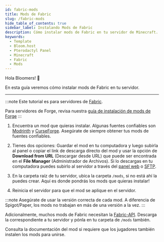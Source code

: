 ```yaml
---
id: fabric-mods
title: Mods de Fabric
slug: /fabric-mods
hide_table_of_contents: true
sidebar_label: Instalando Mods de Fabric
description: Cómo instalar mods de Fabric en tu servidor de Minecraft.
keywords:
  - Template
  - Bloom.host
  - Pterodactyl Panel
  - Minecraft
  - Fabric
  - Mods
---
```


Hola Bloomers! 👋

En esta guía veremos cómo instalar mods de Fabric en tu servidor.

---

:::note
Este tutorial es para servidores de [Fabric](https://fabricmc.org).

Para servidores de Forge, revisa nuestra [guía de instalación de mods de Forge](forge-mods)
:::

1. Encuentra un mod que quieras instalar. Algunas fuentes confiables son [Modrinth](https://modrinth.com/mods?q=&f=categories%3Afabric)
y [CurseForge](https://www.curseforge.com/minecraft/mc-mods/fabric). Asegúrate de siempre obtener tus mods de fuentes
confiables.

2. Tienes dos opciones: Guardar el mod en tu computadora y luego subirla al panel o copiar el link de descarga directo del mod 
y usar la opción de **Download from URL** (Descargar desde URL) que puede ser encontrada en el **File Manager** (Administrador
de Archivos). Si lo descargas en tu computadora puedes subirlo al servidor a través del [panel web](https://mc.bloom.host) o [SFTP](https://docs.bloom.host/how-to-use-sftp). 

3. En la carpeta raíz de tu servidor, ubica la carpeta `/mods`, si no está ahí la puedes crear. Aquí es donde pondrás los mods que quieras instalar!

4. Reinicia el servidor para que el mod se aplique en el servidor.

:::note
Asegúrate de usar la versión correcta de cada mod. A diferencia de Spigot/Paper, los mods no trabajan en más de una versión a la vez.
:::

Adicionalmente, muchos mods de Fabric necesitan la [Fabric-API](https://www.curseforge.com/minecraft/mc-mods/fabric-api).
Descarga la correspondiente a tu servidor y pónla en tu carpeta de `/mods` también.

Consulta la documentación del mod si requiere que los jugadores también instalen los mods para unirse.
